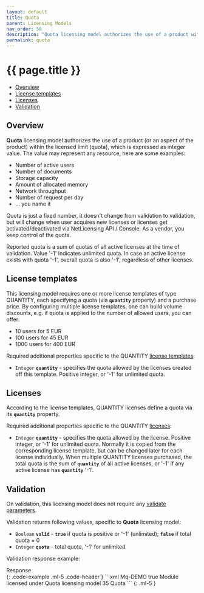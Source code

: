 ```yaml
---
layout: default
title: Quota
parent: Licensing Models
nav_order: 50
description: "Quota licensing model authorizes the use of a product within the licensed limit"
permalink: quota
---
```


{{ page.title }}
=====

-   [Overview](#Quota-Overview)
-   [License templates](#Quota-Licensetemplates)
-   [Licenses](#Quota-Licenses)
-   [Validation](#Quota-Validation)

Overview
--------

**Quota** licensing model authorizes the use of a product (or an aspect of the product) within the licensed limit (quota), which is expressed as integer value. The value may represent any resource, here are some examples:

-   Number of active users
-   Number of documents
-   Storage capacity
-   Amount of allocated memory
-   Network throughput
-   Number of request per day
-   ... you name it

Quota is just a fixed number, it doesn't change from validation to validation, but will change when user acquires new licenses or licenses get activated/deactivated via NetLicensing API / Console. As a vendor, you keep control of the quota.

Reported quota is a sum of quotas of all active licenses at the time of validation. Value '-1' indicates unlimited quota. In case an active license exists with quota '-1', overall quota is also '-1', regardless of other licenses.

License templates
-----------------

This licensing model requires one or more license templates of type QUANTITY, each specifying a quota (via **`quantity`** property) and a purchase price. By configuring multiple license templates, one can build volume discounts, e.g. if quota is applied to the number of allowed users, you can offer:

-   10 users for 5 EUR
-   100 users for 45 EUR
-   1000 users for 400 EUR

Required additional properties specific to the QUANTITY [license templates](object-model#license-template):

-   `Integer` **`quantity`** - specifies the quota allowed by the licenses created off this template. Positive integer, or '-1' for unlimited quota.

Licenses
--------

According to the license templates, QUANTITY licenses define a quota via its **`quantity`** property.

Required additional properties specific to the QUANTITY [licenses](object-model#license):

-   `Integer` **`quantity`** - specifies the quota allowed by the license. Positive integer, or '-1' for unlimited quota. Normally it is copied from the corresponding license template, but can be changed later for each license individually. When multiple QUANTITY licenses purchased, the total quota is the sum of **`quantity`** of all active licenses, or '-1' if any active license has **`quantity`** '-1'.

Validation
----------

On validation, this licensing model does not require any [validate parameters](licensee-services#validate-licensee).

Validation returns following values, specific to **Quota** licensing model:

-   `Boolean` **`valid`** - **`true`** if quota is positive or '-1' (unlimited); **`false`** if total quota = 0
-   `Integer` **`quota`** - total quota, '-1' for unlimited

Validation response example:

<div>Response</div>
{: .code-example .ml-5 .code-header }
```xml
<ns2:netlicensing xmlns="http://www.w3.org/2000/09/xmldsig#" xmlns:ns2="http://netlicensing.labs64.com/schema/context" ttl="2020-03-12T19:56:47.297Z">
  <ns2:infos/>
  <ns2:items>
    <ns2:item type="ProductModuleValidation">
      <ns2:property name="productModuleNumber">Mq-DEMO</ns2:property>
      <ns2:property name="valid">true</ns2:property>
      <ns2:property name="productModuleName">Module licensed under Quota licensing model</ns2:property>
      <ns2:property name="quota">35</ns2:property>
      <ns2:property name="licensingModel">Quota</ns2:property>
    </ns2:item>
  </ns2:items>
</ns2:netlicensing>
```
{: .ml-5 }
